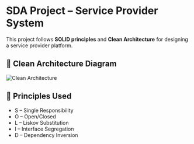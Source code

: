 # SDA Project – Service Provider System

This project follows **SOLID principles** and **Clean Architecture** for designing a service provider platform.

## 🧠 Clean Architecture Diagram

![Clean Architecture](./assets/clean_architecture_diagram.png)

## 🔧 Principles Used

- S – Single Responsibility
- O – Open/Closed
- L – Liskov Substitution
- I – Interface Segregation
- D – Dependency Inversion
